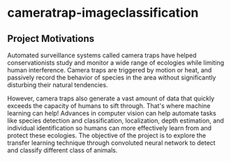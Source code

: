 # cameratrap-imageclassification
## Project Motivations
Automated surveillance systems called camera traps have helped conservationists study and monitor a wide range of ecologies while limiting human interference. Camera traps are triggered by motion or heat, and passively record the behavior of species in the area without significantly disturbing their natural tendencies.

However, camera traps also generate a vast amount of data that quickly exceeds the capacity of humans to sift through. That's where machine learning can help! Advances in computer vision can help automate tasks like species detection and classification, localization, depth estimation, and individual identification so humans can more effectively learn from and protect these ecologies. The objective of the project is to explore the transfer learning technique through convoluted neural network to detect and classify different class of animals.


